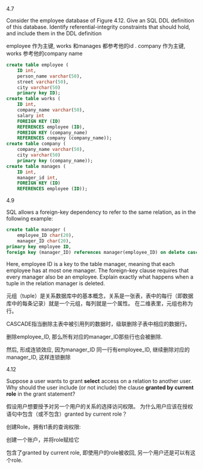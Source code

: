4.7

Consider the employee database of Figure 4.12. Give an SQL DDL definition of this database. Identify referential-integrity constraints that should hold, and include them in the DDL definition

employee 作为主键, works 和manages 都参考他的id . company 作为主键, works 参考他的company name

```sql
create table employee (
    ID int, 
    person_name varchar(50),
    street varchar(50),
    city varchar(50)
	primary key ID);
create table works (
    ID int, 
    company_name varchar(50),
    salary int
    FOREIGN KEY (ID)
    REFERENCES employee (ID),
    FOREIGN KEY (company_name)
    REFERENCES company (company_name));
create table company (
    company_name varchar(50),
    city varchar(50)
    primary key (company_name));
create table manages (
    ID int, 
    manager_id int,
    FOREIGN KEY (ID)
    REFERENCES employee (ID));
```

4.9

SQL allows a foreign-key dependency to refer to the same relation, as in the following example:

```sql
create table manager (
    employee_ID char(20), 
    manager_ID char(20),
primary key employee ID, 
foreign key (manager_ID) references manager(employee_ID) on delete cascade )
```

Here, employee ID is a key to the table manager, meaning that each employee has at most one manager. The foreign-key clause requires that every manager also be an employee. Explain exactly what happens when a tuple in the relation manager is deleted.

元组（tuple）是关系数据库中的基本概念，关系是一张表，表中的每行（即数据库中的每条记录）就是一个元组，每列就是一个属性。 在二维表里，元组也称为行。

 CASCADE指当删除主表中被引用列的数据时，级联删除子表中相应的数据行。

删除employee_ID, 那么所有对应的manager_ID那些行也会被删除.  

然后, 形成连锁效应,  因为manager_ID 同一行有employee_ID,  继续删除对应的manager_ID, 这样连锁删除



4.12

Suppose a user wants to grant **select** access on a relation to another user. Why should the user include (or not include) the clause **granted by current role** in the grant statement?

假设用户想要授予对另一个用户的关系的选择访问权限。 为什么用户应该在授权语句中包含（或不包含）granted by current role？

创建Role，拥有t1表的查询权限:

创建一个账户，并将role赋给它

包含了granted by current role, 即使用户的role被收回, 另一个用户还是可以有这个role.

